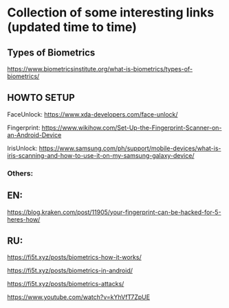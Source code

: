 Collection of some interesting links (updated time to time)
====  


## Types of Biometrics

https://www.biometricsinstitute.org/what-is-biometrics/types-of-biometrics/

## HOWTO SETUP

FaceUnlock: https://www.xda-developers.com/face-unlock/

Fingerprint: https://www.wikihow.com/Set-Up-the-Fingerprint-Scanner-on-an-Android-Device

IrisUnlock: https://www.samsung.com/ph/support/mobile-devices/what-is-iris-scanning-and-how-to-use-it-on-my-samsung-galaxy-device/


### Others:

## EN: 
https://blog.kraken.com/post/11905/your-fingerprint-can-be-hacked-for-5-heres-how/



## RU:

https://fi5t.xyz/posts/biometrics-how-it-works/

https://fi5t.xyz/posts/biometrics-in-android/

https://fi5t.xyz/posts/biometrics-attacks/ 



https://www.youtube.com/watch?v=kYhVfT7ZpUE
